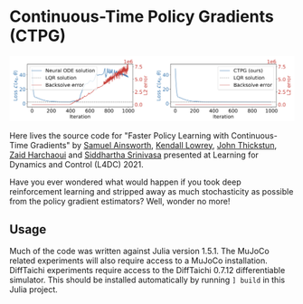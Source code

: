 # Continuous-Time Policy Gradients (CTPG)

![CTPG vs Neural ODEs](illustration.png)

Here lives the source code for "Faster Policy Learning with Continuous-Time Gradients" by [Samuel Ainsworth](http://samlikes.pizza), [Kendall Lowrey](https://klowrey.github.io/), [John Thickstun](https://homes.cs.washington.edu/~thickstn/), [Zaid Harchaoui](http://faculty.washington.edu/zaid/) and [Siddhartha Srinivasa](https://goodrobot.ai) presented at Learning for Dynamics and Control (L4DC) 2021.

Have you ever wondered what would happen if you took deep reinforcement learning and stripped away as much stochasticity as possible from the policy gradient estimators? Well, wonder no more!

## Usage

Much of the code was written against Julia version 1.5.1. The MuJoCo related experiments will also require access to a MuJoCo installation. DiffTaichi experiments require access to the DiffTaichi 0.7.12 differentiable simulator. This should be installed automatically by running `] build` in this Julia project.
